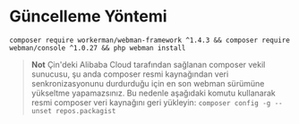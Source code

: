 # Güncelleme Yöntemi

`composer require workerman/webman-framework ^1.4.3 && composer require webman/console ^1.0.27 && php webman install`

> **Not**
> Çin'deki Alibaba Cloud tarafından sağlanan composer vekil sunucusu, şu anda composer resmi kaynağından veri senkronizasyonunu durdurduğu için en son webman sürümüne yükseltme yapamazsınız. Bu nedenle aşağıdaki komutu kullanarak resmi composer veri kaynağını geri yükleyin: `composer config -g --unset repos.packagist`
